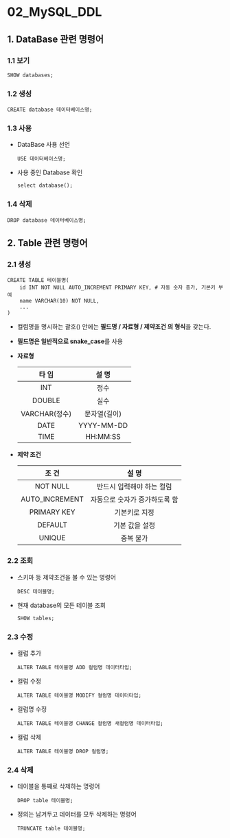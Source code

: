 # 02_MySQL_DDL

## 1. DataBase 관련 명령어

### 1.1 보기

```mysql
SHOW databases;
```

### 1.2 생성

```mysql
CREATE database 데이터베이스명;
```

### 1.3 사용

- DataBase 사용 선언

  ```mysql
  USE 데이터베이스명;
  ```

- 사용 중인 Database 확인

  ```mysql
  select database();
  ```

### 1.4 삭제

```mysql
DROP database 데이터베이스명;
```

## 2. Table 관련 명령어

### 2.1 생성

```mysql
CREATE TABLE 테이블명(
	id INT NOT NULL AUTO_INCREMENT PRIMARY KEY,	# 자동 숫자 증가, 기본키 부여
    name VARCHAR(10) NOT NULL,
    ...
)
```

- 컬럼명을 명시하는 괄호() 안에는 **필드명 / 자료형 / 제약조건 의 형식**을 갖는다.

- **필드명은 일반적으로 snake_case**를 사용

- **자료형**

  |     타 입     |    설 명     |
  | :-----------: | :----------: |
  |      INT      |     정수     |
  |    DOUBLE     |     실수     |
  | VARCHAR(정수) | 문자열(길이) |
  |     DATE      |  YYYY-MM-DD  |
  |     TIME      |   HH:MM:SS   |

- **제약 조건**

  |     조 건      |             설 명             |
  | :------------: | :---------------------------: |
  |    NOT NULL    |   반드시 입력해야 하는 컬럼   |
  | AUTO_INCREMENT | 자동으로 숫자가 증가하도록 함 |
  |  PRIMARY KEY   |         기본키로 지정         |
  |    DEFAULT     |        기본 값을 설정         |
  |     UNIQUE     |           중복 불가           |

### 2.2 조회

- 스키마 등 제약조건을 볼 수 있는 명령어

  ```mysql
  DESC 테이블명;
  ```

- 현재 database의 모든 테이블 조회

  ```mysql
  SHOW tables;
  ```

### 2.3 수정

- 컬럼 추가

  ```mysql
  ALTER TABLE 테이블명 ADD 컬럼명 데이터타입;
  ```

- 컬럼 수정

  ```mysql
  ALTER TABLE 테이블명 MODIFY 컬럼명 데이터타입;
  ```

- 컬럼명 수정

  ```mysql
  ALTER TABLE 테이블명 CHANGE 컬럼명 새컬럼명 데이터타입;
  ```

- 컬럼 삭제

  ```mysql
  ALTER TABLE 테이블명 DROP 컬럼명;
  ```

### 2.4 삭제

- 테이블을 통째로 삭제하는 명령어

  ```mysql
  DROP table 테이블명;
  ```

- 정의는 남겨두고 데이터를 모두 삭제하는 명령어

  ```mysql
  TRUNCATE table 테이블명;
  ```




